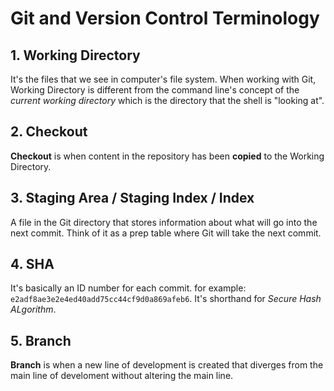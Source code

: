 # Git and Version Control Terminology

## 1. Working Directory

It's the files that we see in computer's file system. When working with Git,
Working Directory is different from the command line's concept of the _current working directory_ 
which is the directory that the shell is "looking at".

## 2. Checkout

__Checkout__ is when content in the repository has been __copied__ to the Working Directory.

## 3. Staging Area / Staging Index / Index

A file in the Git directory that stores information about what will go into the next commit.
Think of it as a prep table where Git will take the next commit.

## 4. SHA

It's basically an ID number for each commit. for example: `e2adf8ae3e2e4ed40add75cc44cf9d0a869afeb6`.
It's shorthand for _Secure Hash ALgorithm_.

## 5. Branch

__Branch__ is when a new line of development is created that diverges from the
main line of develoment without altering the main line.